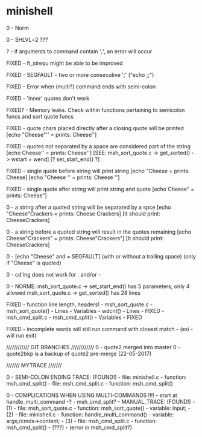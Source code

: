 # minishell

0	-	Norm

0	-	SHLVL=2 ???


?	-	if arguments to command contain ';', an error will occur

FIXED	-	ft_strequ might be able to be improved

FIXED	-	SEGFAULT - two or more consecutive ';' ("echo ;;")

FIXED	-	Error when (multi?) command ends with semi-colon

FIXED	-	'inner' quotes don't work

FIXED?	-	Memory leaks. Check within functions pertaining to semicolon funcs and
			sort quote funcs

FIXED		-	quote chars placed directly after a closing quote will be printed
			[echo "Cheese"''	=	prints: Cheese'']

FIXED		-	quotes not separated by a space are considered part of the string
			[echo Cheese''	=	prints: Cheese'']
			[SEE: msh_sort_quote.c -> get_sorted() -> wstart + wend]
			[? set_start_end() ?]

FIXED		-	single quote before string will print string
			[echo "Cheese	=	prints: Cheese]
			[echo "Cheese ''	=	prints: Cheese '']

FIXED		-	single quote after string will print string and quote
			[echo Cheese"	=	prints: Cheese"]

0		-	a string after a quoted string will be separated by a spce
			[echo "Cheese"Crackers	=	prints: Cheese Crackers]
			[It should print: CheeseCrackers]

0		-	a string before a quoted string will result in the quotes remaining
			[echo Cheese"Crackers"	=	prints: Cheese"Crackers"]
			[It should print: CheeseCrackers]

0		-	[echo "Cheese" and	=	SEGFAULT]
			(with or without a trailing space)
			(only if "Cheese" is quoted)

0		-	cd'ing does not work for . and/or -
		
0		-	NORME:	msh_sort_quote.c -> set_start_end()	has 5 parameters, only 4 allowed
					msh_sort_quote.c -> get_sorted()	has 28 lines

FIXED	-	function line length, headers!
			-	msh_sort_quote.c
				-	msh_sort_quote()
					-	Lines
					-	Variables
				-	wdcnt()
					-	Lines - FIXED
			-	msh_cmd_split.c
				-	msh_cmd_split()
					-	Variables - FIXED

FIXED	-	incomplete words will still run command with closest match
			-	(exi	- will run exit)



////////////
GIT BRANCHES
////////////
0	-	quote2 merged into master
0	-	quote2bkp is a backup of quote2 pre-merge (22-05-2017)



///////
MYTRACE
///////

0	-	SEMI-COLON ENDING TRACE:	(FOUND!)
		-	file:	minishell.c
			-	function:	msh_cmd_split()
		-	file:	msh_cmd_split.c
			-	function:	msh_cmd_split()


0	-	COMPLICATIONS WHEN USING MULTI-COMMANDS !!!!
		- start at handle_multi_command -?
		- msh_cmd_split?
		- MANUAL_TRACE:	(FOUND!)
			-	(1)
			-	file:	msh_sort_quote.c
				-	function:	msh_sort_quote()
				-	variable:	input;
			-	(2)
			-	file:	minishell.c
				-	function:	handle_multi_command()
				-	variable:	args;/cmds->content;
			-	(3)
			-	file:	msh_cmd_split.c
				-	function:	msh_cmd_split()
				-	(???)
				-	(error in msh_cmd_split?)
